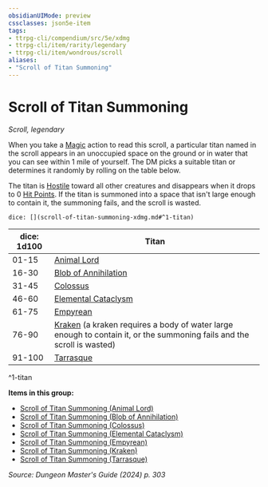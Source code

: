 ```yaml
---
obsidianUIMode: preview
cssclasses: json5e-item
tags:
- ttrpg-cli/compendium/src/5e/xdmg
- ttrpg-cli/item/rarity/legendary
- ttrpg-cli/item/wondrous/scroll
aliases: 
- "Scroll of Titan Summoning"
---
```

# Scroll of Titan Summoning
*Scroll, legendary*  



When you take a [Magic](/3-Mechanics/CLI/actions.md#Magic) action to read this scroll, a particular titan named in the scroll appears in an unoccupied space on the ground or in water that you can see within 1 mile of yourself. The DM picks a suitable titan or determines it randomly by rolling on the table below.

The titan is [Hostile](/3-Mechanics/CLI/variant-rules/hostile-attitude-xphb.md) toward all other creatures and disappears when it drops to 0 [Hit Points](/3-Mechanics/CLI/variant-rules/hit-points-xphb.md). If the titan is summoned into a space that isn't large enough to contain it, the summoning fails, and the scroll is wasted.

`dice: [](scroll-of-titan-summoning-xdmg.md#^1-titan)`

| dice: 1d100 | Titan |
|-------------|-------|
| 01-15 | [Animal Lord](/3-Mechanics/CLI/items/scroll-of-titan-summoning-animal-lord-xdmg.md) |
| 16-30 | [Blob of Annihilation](/3-Mechanics/CLI/items/scroll-of-titan-summoning-blob-of-annihilation-xdmg.md) |
| 31-45 | [Colossus](/3-Mechanics/CLI/items/scroll-of-titan-summoning-colossus-xdmg.md) |
| 46-60 | [Elemental Cataclysm](/3-Mechanics/CLI/items/scroll-of-titan-summoning-elemental-cataclysm-xdmg.md) |
| 61-75 | [Empyrean](/3-Mechanics/CLI/items/scroll-of-titan-summoning-empyrean-xdmg.md) |
| 76-90 | [Kraken](/3-Mechanics/CLI/items/scroll-of-titan-summoning-kraken-xdmg.md) (a kraken requires a body of water large enough to contain it, or the summoning fails and the scroll is wasted) |
| 91-100 | [Tarrasque](/3-Mechanics/CLI/items/scroll-of-titan-summoning-tarrasque-xdmg.md) |
^1-titan

**Items in this group:**

- [Scroll of Titan Summoning (Animal Lord)](/3-Mechanics/CLI/items/scroll-of-titan-summoning-animal-lord-xdmg.md)
- [Scroll of Titan Summoning (Blob of Annihilation)](/3-Mechanics/CLI/items/scroll-of-titan-summoning-blob-of-annihilation-xdmg.md)
- [Scroll of Titan Summoning (Colossus)](/3-Mechanics/CLI/items/scroll-of-titan-summoning-colossus-xdmg.md)
- [Scroll of Titan Summoning (Elemental Cataclysm)](/3-Mechanics/CLI/items/scroll-of-titan-summoning-elemental-cataclysm-xdmg.md)
- [Scroll of Titan Summoning (Empyrean)](/3-Mechanics/CLI/items/scroll-of-titan-summoning-empyrean-xdmg.md)
- [Scroll of Titan Summoning (Kraken)](/3-Mechanics/CLI/items/scroll-of-titan-summoning-kraken-xdmg.md)
- [Scroll of Titan Summoning (Tarrasque)](/3-Mechanics/CLI/items/scroll-of-titan-summoning-tarrasque-xdmg.md)

*Source: Dungeon Master's Guide (2024) p. 303*